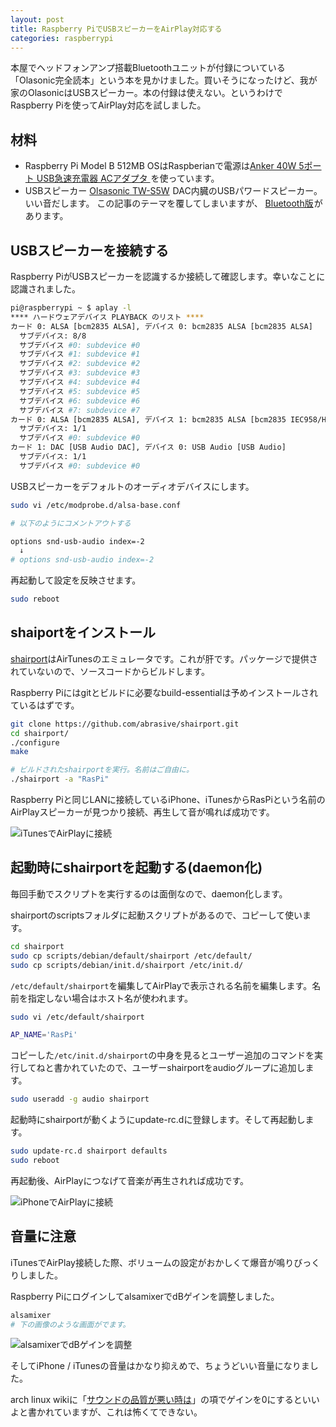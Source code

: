 ```yaml
---
layout: post
title: Raspberry PiでUSBスピーカーをAirPlay対応する
categories: raspberrypi
---
```

本屋でヘッドフォンアンプ搭載Bluetoothユニットが付録についている「Olasonic完全読本」という本を見かけました。買いそうになったけど、我が家のOlasonicはUSBスピーカー。本の付録は使えない。というわけでRaspberry Piを使ってAirPlay対応を試しました。

## 材料
* Raspberry Pi Model B 512MB
OSはRaspberianで電源は<a href="http://www.amazon.co.jp/gp/product/B00GTGETFG/ref=as_li_ss_tl?ie=UTF8&camp=247&creative=7399&creativeASIN=B00GTGETFG&linkCode=as2&tag=count_0-22">Anker 40W 5ポート USB急速充電器 ACアダプタ </a><img src="http://ir-jp.amazon-adsystem.com/e/ir?t=count_0-22&l=as2&o=9&a=B00GTGETFG" width="1" height="1" border="0" alt="" style="border:none !important; margin:0px !important;" />を使っています。
* USBスピーカー
<a href="http://www.amazon.co.jp/gp/product/B009NQKJEY/ref=as_li_ss_tl?ie=UTF8&camp=247&creative=7399&creativeASIN=B009NQKJEY&linkCode=as2&tag=count_0-22">Olsasonic TW-S5W</a><img src="http://ir-jp.amazon-adsystem.com/e/ir?t=count_0-22&l=as2&o=9&a=B009NQKJEY" width="1" height="1" border="0" alt="" style="border:none !important; margin:0px !important;" />
DAC内臓のUSBパワードスピーカー。いい音だします。
この記事のテーマを覆してしまいますが、
<a href="http://www.amazon.co.jp/gp/product/B00J2PVIY6/ref=as_li_ss_tl?ie=UTF8&camp=247&creative=7399&creativeASIN=B00J2PVIY6&linkCode=as2&tag=count_0-22">Bluetooth版</a><img src="http://ir-jp.amazon-adsystem.com/e/ir?t=count_0-22&l=as2&o=9&a=B00J2PVIY6" width="1" height="1" border="0" alt="" style="border:none !important; margin:0px !important;" />があります。

## USBスピーカーを接続する
Raspberry PiがUSBスピーカーを認識するか接続して確認します。幸いなことに認識されました。

```bash
pi@raspberrypi ~ $ aplay -l
**** ハードウェアデバイス PLAYBACK のリスト ****
カード 0: ALSA [bcm2835 ALSA], デバイス 0: bcm2835 ALSA [bcm2835 ALSA]
  サブデバイス: 8/8
  サブデバイス #0: subdevice #0
  サブデバイス #1: subdevice #1
  サブデバイス #2: subdevice #2
  サブデバイス #3: subdevice #3
  サブデバイス #4: subdevice #4
  サブデバイス #5: subdevice #5
  サブデバイス #6: subdevice #6
  サブデバイス #7: subdevice #7
カード 0: ALSA [bcm2835 ALSA], デバイス 1: bcm2835 ALSA [bcm2835 IEC958/HDMI]
  サブデバイス: 1/1
  サブデバイス #0: subdevice #0
カード 1: DAC [USB Audio DAC], デバイス 0: USB Audio [USB Audio]
  サブデバイス: 1/1
  サブデバイス #0: subdevice #0
```

USBスピーカーをデフォルトのオーディオデバイスにします。

```bash
sudo vi /etc/modprobe.d/alsa-base.conf

# 以下のようにコメントアウトする

options snd-usb-audio index=-2
  ↓
# options snd-usb-audio index=-2
```

再起動して設定を反映させます。

```bash
sudo reboot
```

## shaiportをインストール
[shairport][shairport]はAirTunesのエミュレータです。これが肝です。パッケージで提供されていないので、ソースコードからビルドします。

Raspberry Piにはgitとビルドに必要なbuild-essentialは予めインストールされているはずです。

```bash
git clone https://github.com/abrasive/shairport.git
cd shairport/
./configure
make

# ビルドされたshairportを実行。名前はご自由に。
./shairport -a "RasPi"
```

Raspberry Piと同じLANに接続しているiPhone、iTunesからRasPiという名前のAirPlayスピーカーが見つかり接続、再生して音が鳴れば成功です。

![iTunesでAirPlayに接続](/images/airplay-usb-audio-raspberrypi_2.jpg)

## 起動時にshairportを起動する(daemon化)
毎回手動でスクリプトを実行するのは面倒なので、daemon化します。

shairportのscriptsフォルダに起動スクリプトがあるので、コピーして使います。

```bash
cd shairport
sudo cp scripts/debian/default/shairport /etc/default/
sudo cp scripts/debian/init.d/shairport /etc/init.d/
```

`/etc/default/shairport`を編集してAirPlayで表示される名前を編集します。名前を指定しない場合はホスト名が使われます。

```bash
sudo vi /etc/default/shairport

AP_NAME='RasPi'
```

コピーした`/etc/init.d/shairport`の中身を見るとユーザー追加のコマンドを実行してねと書かれていたので、ユーザーshairportをaudioグループに追加します。

```bash
sudo useradd -g audio shairport
```

起動時にshairportが動くようにupdate-rc.dに登録します。そして再起動します。

```bash
sudo update-rc.d shairport defaults
sudo reboot
```

再起動後、AirPlayにつなげて音楽が再生されれば成功です。

![iPhoneでAirPlayに接続](/images/airplay-usb-audio-raspberrypi_1.jpg)

## 音量に注意
iTunesでAirPlay接続した際、ボリュームの設定がおかしくて爆音が鳴りびっくりしました。

Raspberry PiにログインしてalsamixerでdBゲインを調整しました。

```bash
alsamixer
# 下の画像のような画面がでます。
```

![alsamixerでdBゲインを調整](/images/airplay-usb-audio-raspberrypi_3.jpg)

そしてiPhone / iTunesの音量はかなり抑えめで、ちょうどいい音量になりました。

arch linux wikiに「[サウンドの品質が悪い時は][archlinux wiki alsa]」の項でゲインを0にするといいよと書かれていますが、これは怖くてできない。

[olasonic books]:http://www.olasonic.jp/press/201405supplement_press.html
[shairport]:https://github.com/abrasive/shairport
[model b plus]:http://www.raspberrypi.org/products/model-b-plus/
[archlinux wiki alsa]:https://wiki.archlinux.org/index.php/Advanced_Linux_Sound_Architecture_(%E6%97%A5%E6%9C%AC%E8%AA%9E)#.E3.82.B5.E3.82.A6.E3.83.B3.E3.83.89.E3.81.AE.E5.93.81.E8.B3.AA.E3.81.8C.E6.82.AA.E3.81.84
